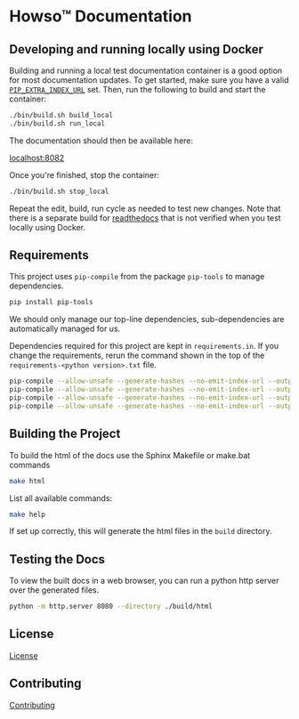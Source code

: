 # Howso&trade; Documentation

## Developing and running locally using Docker

Building and running a local test documentation container is a good
option for most documentation updates. To get started, make sure you have a valid
[`PIP_EXTRA_INDEX_URL`](https://pip.pypa.io/en/latest/cli/pip_install/#cmdoption-extra-index-url) set.
Then, run the following to build and start
the container:

```bash
./bin/build.sh build_local
./bin/build.sh run_local
```

The documentation should then be available here:

[localhost:8082](http://localhost:8082/)

Once you're finished, stop the container:

```bash
./bin/build.sh stop_local
```

Repeat the edit, build, run cycle as needed to test new changes. Note
that there is a separate build for [readthedocs](https://about.readthedocs.com/) that is not verified
when you test locally using Docker.

## Requirements

This project uses `pip-compile` from the package `pip-tools` to manage
dependencies.

```bash
pip install pip-tools
```

We should only manage our top-line dependencies, sub-dependencies are
automatically managed for us.

Dependencies required for this project are kept in `requirements.in`. If
you change the requirements, rerun the command shown in the top of
the `requirements-<python version>.txt` file.

```bash
pip-compile --allow-unsafe --generate-hashes --no-emit-index-url --output-file=requirements-3.8.txt
pip-compile --allow-unsafe --generate-hashes --no-emit-index-url --output-file=requirements-3.9.txt
pip-compile --allow-unsafe --generate-hashes --no-emit-index-url --output-file=requirements-3.10.txt
pip-compile --allow-unsafe --generate-hashes --no-emit-index-url --output-file=requirements-3.11.txt
```

## Building the Project

To build the html of the docs use the Sphinx Makefile or make.bat commands

```bash
make html
```

List all available commands:

```bash
make help
```

If set up correctly, this will generate the html files in the `build` directory.

## Testing the Docs

To view the built docs in a web browser, you can run a python http server over the generated files.

```bash
python -m http.server 8080 --directory ./build/html
```

## License

[License](LICENSE.txt)

## Contributing

[Contributing](CONTRIBUTING.md)
